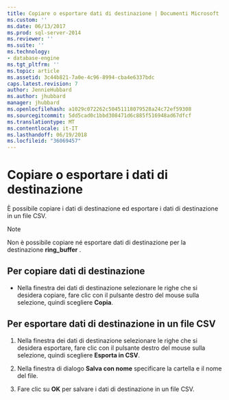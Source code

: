 ```yaml
---
title: Copiare o esportare dati di destinazione | Documenti Microsoft
ms.custom: ''
ms.date: 06/13/2017
ms.prod: sql-server-2014
ms.reviewer: ''
ms.suite: ''
ms.technology:
- database-engine
ms.tgt_pltfrm: ''
ms.topic: article
ms.assetid: 3c44b821-7a0e-4c96-8994-cba4e6337bdc
caps.latest.revision: 7
author: JennieHubbard
ms.author: jhubbard
manager: jhubbard
ms.openlocfilehash: a1029c072262c50451118079528a24c72ef59308
ms.sourcegitcommit: 5dd5cad0c1bbd308471d6c885f516948ad67dfcf
ms.translationtype: MT
ms.contentlocale: it-IT
ms.lasthandoff: 06/19/2018
ms.locfileid: "36069457"
---
```

# <a name="copy-or-export-target-data"></a>Copiare o esportare i dati di destinazione
  È possibile copiare i dati di destinazione ed esportare i dati di destinazione in un file CSV.  
  
> [!NOTE]  
>  Non è possibile copiare né esportare dati di destinazione per la destinazione **ring_buffer** .  
  
## <a name="to-copy-target-data"></a>Per copiare dati di destinazione  
  
-   Nella finestra dei dati di destinazione selezionare le righe che si desidera copiare, fare clic con il pulsante destro del mouse sulla selezione, quindi scegliere **Copia**.  
  
## <a name="to-export-target-data-to-a-csv-file"></a>Per esportare dati di destinazione in un file CSV  
  
1.  Nella finestra dei dati di destinazione selezionare le righe che si desidera esportare, fare clic con il pulsante destro del mouse sulla selezione, quindi scegliere **Esporta in CSV**.  
  
2.  Nella finestra di dialogo **Salva con nome** specificare la cartella e il nome del file.  
  
3.  Fare clic su **OK** per salvare i dati di destinazione in un file CSV.  
  
  